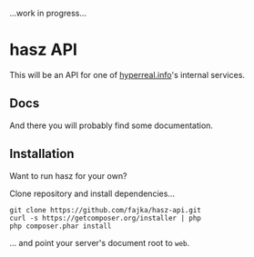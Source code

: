 ...work in progress...

# hasz API

This will be an API for one of [hyperreal.info](http://hyperreal.info/)'s internal services.

## Docs

And there you will probably find some documentation.

## Installation

Want to run hasz for your own?

Clone repository and install dependencies...

    git clone https://github.com/fajka/hasz-api.git
    curl -s https://getcomposer.org/installer | php
    php composer.phar install

... and point your server's document root to `web`.